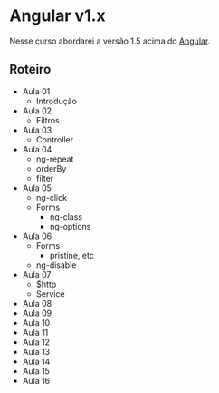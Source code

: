 # Angular v1.x

Nesse curso abordarei a versão 1.5 acima do [Angular](https://angularjs.org/).


## Roteiro

- Aula 01
  + Introdução
- Aula 02
  + Filtros
- Aula 03
  + Controller
- Aula 04
    + ng-repeat
    + orderBy
    + filter
- Aula 05
    + ng-click
    + Forms
        * ng-class
        * ng-options
- Aula 06
    + Forms
        * pristine, etc
    + ng-disable
- Aula 07
    + $http
    + Service
- Aula 08
- Aula 09
- Aula 10
- Aula 11
- Aula 12
- Aula 13
- Aula 14
- Aula 15
- Aula 16



